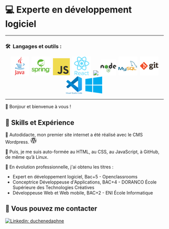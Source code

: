 # 💻 Experte en développement logiciel
---

### 🛠 &nbsp;Langages et outils :

<p align="center">
<code><img src="https://github.com/devicons/devicon/blob/master/icons/java/java-original-wordmark.svg" title="Java" alt="Java" height="60"/> <img src="https://github.com/devicons/devicon/blob/master/icons/spring/spring-original-wordmark.svg" title="Spring" alt="Spring" height="60"/> <img src="https://github.com/devicons/devicon/blob/master/icons/javascript/javascript-original.svg" title="JavaScript" alt="JavaScript" height="55"/> <img src="https://github.com/devicons/devicon/blob/master/icons/react/react-original-wordmark.svg" title="React" alt="React" height="60"/> <img src="https://upload.wikimedia.org/wikipedia/commons/thumb/c/cf/Angular_full_color_logo.svg/1200px-Angular_full_color_logo.svg.png" height="60"/> <img src="https://github.com/devicons/devicon/blob/master/icons/nodejs/nodejs-original-wordmark.svg" title="NodeJS" alt="NodeJS" width="50" height="50"/> <img src="https://github.com/devicons/devicon/blob/master/icons/mysql/mysql-original-wordmark.svg" title="MySQL"  alt="MySQL" height="60"/> <img src="https://github.com/devicons/devicon/blob/master/icons/git/git-original-wordmark.svg" title="Git" **alt="Git" height="60"/> <img src="https://github.com/devicons/devicon/blob/master/icons/vscode/vscode-original-wordmark.svg" title="vscode" **alt="vscode" height="55"/> <img src="https://github.com/devicons/devicon/blob/master/icons/windows8/windows8-original.svg" title="windows" **alt="windows" height="55"/></code>&nbsp;
</p>

---


👋 Bonjour et bienvenue à vous ! 

## 💯 Skills et Expérience

🔭 Autodidacte, mon premier site internet a été réalisé avec le CMS Wordpress. <img src="https://github.com/devicons/devicon/blob/master/icons/wordpress/wordpress-plain.svg" title="wordpress" alt="wordpress" width="20" height="20"/> 

📅 Puis, je me suis auto-formée au HTML, au CSS, au JavaScript, à GitHub, de même qu’à Linux.

🌱 En évolution professionnelle, j'ai obtenu les titres :
   - Expert en développement logiciel, Bac+5 - Openclassrooms
   - Conceptrice Développeuse d'Applications, BAC+4 - DORANCO École Supérieure des Technologies Créatives
   - Développeuse Web et Web mobile, BAC+2 - ENI École Informatique


## 💬 Vous pouvez me contacter
   
[![Linkedin: duchenedaphne](https://img.shields.io/badge/-Duchêne_Daphné-blue?style=flat-square&logo=Linkedin&logoColor=white&link=https://www.linkedin.com/in/duchenedaphne/)](https://www.linkedin.com/in/duchenedaphne/)

<!---
duchenedaphne/duchenedaphne is a ✨ special ✨ repository because its `README.md` (this file) appears on your GitHub profile.
You can click the Preview link to take a look at your changes.
--->



